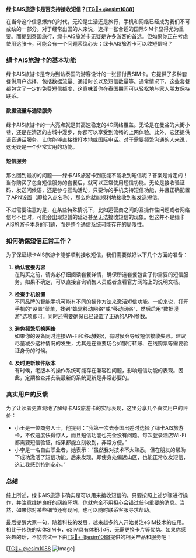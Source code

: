 **绿卡AIS旅游卡是否支持接收短信？[[TG💪+ @esim1088](https://t.me/s/esim1088)]**

在当今这个信息爆炸的时代，无论是生活还是旅行，手机和网络已经成为我们不可或缺的一部分。对于经常出国的人来说，选择一张合适的国际SIM卡显得尤为重要。而提到泰国旅行，绿卡AIS旅游卡无疑是许多游客的首选。但如果你正在考虑使用这张卡，可能会有一个问题萦绕心头：绿卡AIS旅游卡可以收短信吗？

### 绿卡AIS旅游卡的基本功能

绿卡AIS旅游卡是专为到访泰国的游客设计的一张预付费SIM卡。它提供了多种套餐供用户选择，包括数据流量、通话时长以及短信数量等。通常情况下，这些套餐都包含了一定的免费短信额度，这意味着你在泰国期间可以轻松地与家人朋友保持联系。

#### 数据流量与通话服务
绿卡AIS旅游卡的一大亮点就是其高速稳定的4G网络覆盖。无论是在曼谷的大街小巷，还是在清迈的古城中漫步，你都可以享受到流畅的上网体验。此外，它还提供语音通话服务，让你能够直接拨打本地或国际电话。对于需要频繁沟通的人来说，这无疑是一个非常实用的功能。

#### 短信服务
那么回到最初的问题——绿卡AIS旅游卡到底能不能收到短信呢？答案是肯定的！当你购买了包含短信服务的套餐后，就可以正常使用短信功能。无论是接收验证码、发送问候语，还是参与互动活动，只要你的手机支持短信功能，并且正确配置了APN设置（即接入点名称），那么你就能顺利地接收到和发送短信。

不过需要注意的是，在某些特殊情况下，比如运营商之间的互操作性问题或者网络信号不佳时，可能会出现短暂的延迟甚至无法接收短信的现象。但这并不是绿卡AIS旅游卡本身的问题，而是整个通信系统可能存在的局限性。

### 如何确保短信正常工作？

为了保证绿卡AIS旅游卡能够顺利接收短信，我们需要做好以下几个方面的准备：

1. **确认套餐内容**  
   在购买之前，请务必仔细阅读套餐详情，确保所选套餐包含了你需要的短信服务。如果不确定，可以直接咨询销售人员或者查看官方网站上的说明文档。

2. **检查手机设置**  
   不同品牌的智能手机可能有不同的操作方法来激活短信功能。一般来说，打开手机的“设置”菜单，找到“蜂窝移动网络”或“移动网络”，然后启用“数据漫游”选项即可。同时还需要确保已经设置了正确的APN参数。

3. **避免频繁切换网络**  
   如果你的设备同时连接Wi-Fi和移动数据，有时候会导致短信接收失败。建议尽量减少这种情况的发生，尤其是在重要场合如银行转账、在线购票等需要验证身份的时候。

4. **及时更新软件版本**  
   有时候，老版本的操作系统可能存在兼容性问题，影响短信功能的表现。因此，定期检查并安装最新的系统更新是非常必要的。

### 真实用户的反馈

为了让读者更直观地了解绿卡AIS旅游卡的实际表现，这里分享几个真实用户的评价：

- 小王是一位商务人士，他提到：“我第一次去泰国出差时选择了绿卡AIS旅游卡，不仅速度快得惊人，而且短信功能也完全没有问题。每次登录酒店Wi-Fi都需要短信验证，结果都能立刻收到，非常方便。”
- 小李是一名自由职业者，她表示：“虽然我对技术不太熟悉，但在朋友的帮助下成功激活了短信功能。后来发现，即使身处偏远山区，也能正常收发短信，这让我感到特别安心。”

### 总结

综上所述，绿卡AIS旅游卡确实是可以用来接收短信的。只要按照上述步骤进行操作，并注意维护良好的网络环境，你就完全不用担心会错过任何重要的消息。当然，如果你对某些细节还有疑问，也可以随时联系客服寻求帮助。

最后提醒大家一句，随着科技的发展，越来越多的人开始关注eSIM技术的应用。相比于传统的实体SIM卡，eSIM具有体积小巧、无需更换卡片等优势。如果你感兴趣的话，不妨尝试一下由[TG💪+ @esim1088](https://t.me/s/esim1088)提供的相关产品和服务吧！

[[TG💪+ @esim1088](https://t.me/s/esim1088) ![Image](https://i.postimg.cc/4NQfJmqS/Snipaste-2025-05-13-00-14-12.png)]